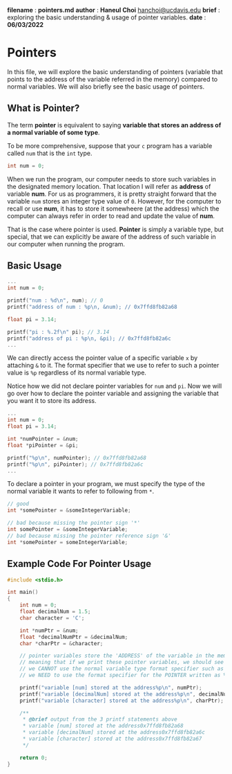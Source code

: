 **filename** : **pointers.md**
**author** : **Haneul Choi** [hanchoi@ucdavis.edu](hanchoi@ucdavis.edu)
**brief** : exploring the basic understanding & usage of pointer variables.
**date** : **06/03/2022**

# Pointers

In this file, we will explore the basic understanding of pointers (variable that points to the address of the variable referred in the memory) compared to normal variables. We will also briefly see the basic usage of pointers.

## What is Pointer?

The term **pointer** is equivalent to saying **variable that stores an address of a normal variable of some type**.

To be more comprehensive, suppose that your `c` program has a variable called `num` that is the `int` type.

```c
int num = 0;
```

When we run the program, our computer needs to store such variables in the designated memory location. That location I will refer as **address** of variable **num**. For us as programmers, it is pretty straight forward that the variable `num` stores an integer type value of `0`. However, for the computer to recall or use **num**, it has to store it somewheere (at the address) which the computer can always refer in order to read and update the value of **num**.

That is the case where pointer is used. **Pointer** is simply a variable type, but special, that we can explicitly be aware of the address of such variable in our computer when running the program.

## Basic Usage

```c
...
int num = 0;

printf("num : %d\n", num); // 0
printf("address of num : %p\n, &num); // 0x7ffd8fb82a68

float pi = 3.14;

printf("pi : %.2f\n" pi); // 3.14
printf("address of pi : %p\n, &pi); // 0x7ffd8fb82a6c
...
```

We can directly access the pointer value of a specific variable `x` by attaching `&` to it. The format specifier that we use to refer to such a pointer value is `%p` regardless of its normal variable type.

Notice how we did not declare pointer variables for `num` and `pi`. Now we will go over how to declare the pointer variable and assigning the variable that you want it to store its address.

```c
...
int num = 0;
float pi = 3.14;

int *numPointer = &num;
float *piPointer = &pi;

printf("%p\n", numPointer); // 0x7ffd8fb82a68
printf("%p\n", piPointer); // 0x7ffd8fb82a6c
...
```

To declare a pointer in your program, we must specify the type of the normal variable it wants to refer to following from `*`.

```c
// good
int *somePointer = &someIntegerVariable;

// bad because missing the pointer sign '*'
int somePointer = &someIntegerVariable;
// bad because missing the pointer reference sign '&'
int *somePointer = someIntegerVariable;
```

## Example Code For Pointer Usage

```c
#include <stdio.h>

int main()
{
    int num = 0;
    float decimalNum = 1.5;
    char character = 'C';

    int *numPtr = &num;
    float *decimalNumPtr = &decimalNum;
    char *charPtr = &character;

    // pointer variables store the 'ADDRESS' of the variable in the memory.
    // meaning that if we print these pointer variables, we should see the address printed
    // we CANNOT use the normal variable type format specifier such as %d %f %c in the printf statement
    // we NEED to use the format specifier for the POINTER written as %p

    printf("variable [num] stored at the address%p\n", numPtr);
    printf("variable [decimalNum] stored at the address%p\n", decimalNumPtr);
    printf("variable [character] stored at the address%p\n", charPtr);

    /**
     * @brief output from the 3 printf statements above
     * variable [num] stored at the address0x7ffd8fb82a68
     * variable [decimalNum] stored at the address0x7ffd8fb82a6c
     * variable [character] stored at the address0x7ffd8fb82a67
     */

    return 0;
}
```

